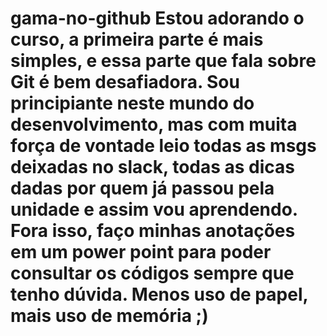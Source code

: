 # gama-no-github Estou adorando o curso, a primeira parte é mais simples, e essa parte que fala sobre Git é bem desafiadora. Sou principiante neste mundo do desenvolvimento, mas com muita força de vontade leio todas as msgs deixadas no slack, todas as dicas dadas por quem já passou pela unidade e assim vou aprendendo. Fora isso, faço minhas anotações em um power point para poder consultar os códigos sempre que tenho dúvida. Menos uso de papel, mais uso de memória ;)
